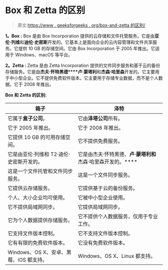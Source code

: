 # Box 和 Zetta 的区别

> 原文:[https://www . geeksforgeeks . org/box-and-zetta 的区别/](https://www.geeksforgeeks.org/difference-between-box-and-zetta/)

**1。Box :**
Box 是由 Box Incorporation 提供的云存储和文件托管服务。它是由**亚伦·列维**和**迪伦·史密斯**开发的。它基本上是面向企业的云内容管理和文件共享服务。它提供 10 GB 的存储空间。它由 Box Incorporation 于 2005 年推出。它适用于 Windows、macOS 等平台。

**2。Zetta :**
Zetta 是由 Zetta Incorporation 提供的文件同步服务和基于云的备份存储服务。它是由**杰夫·怀特黑德****卢·蒙塔利**和**杰森·哈里森**开发的。它主要用于中小型企业。它不提供免费软件版本。它主要用于存储专业数据，而不是个人数据。它于 2008 年推出。

**Box 和 Zetta 的区别:**

<center>

| 箱子 | 泽特 |
| --- | --- |
| 它属于**盒子公司**。 | 它由**泽塔公司**所有。 |
| 它于 2005 年推出。 | 它于 2008 年推出。 |
| 它提供 10 GB 的可用存储空间。 | 它不提供免费服务。 |
| 它是由亚伦·列维和 T2·迪伦·史密斯开发的。 | 它是由杰夫·怀特黑德、**卢·蒙塔利和**杰森·哈里森开发的。**** |
| 这是一个文件托管和文件同步服务。 | 这是一个文件同步服务。 |
| 它提供云存储服务。 | 它提供基于云的备份服务。 |
| 个人、大小企业均可使用。 | 它被中小型企业使用。 |
| 它不提供局域网同步。 | 它提供局域网同步。 |
| 它为个人数据提供存储服务。 | 它不提供个人数据服务，仅用于专业工作。 |
| 它支持文件版本控制。 | 它不支持文件版本控制。 |
| 它有有限的免费软件版本。 | 它没有免费软件版本。 |
| Windows、OS X、安卓、黑莓、iOS 都支持。 | Windows、OS X、Linux 都支持。 |

</center>